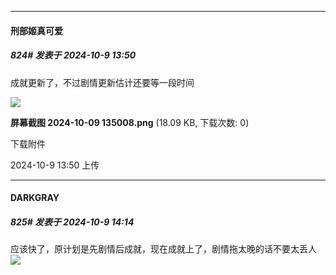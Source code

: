 ﻿
*****

####  刑部姬真可爱  
##### 824#       发表于 2024-10-9 13:50

成就更新了，不过剧情更新估计还要等一段时间

<img src="https://img.saraba1st.com/forum/202410/09/135009jb6bs5oxzznanopk.png" referrerpolicy="no-referrer">

<strong>屏幕截图 2024-10-09 135008.png</strong> (18.09 KB, 下载次数: 0)

下载附件

2024-10-9 13:50 上传


*****

####  DARKGRAY  
##### 825#       发表于 2024-10-9 14:14

应该快了，原计划是先剧情后成就，现在成就上了，剧情拖太晚的话不要太丢人<img src="https://static.saraba1st.com/image/smiley/face2017/067.png" referrerpolicy="no-referrer">

